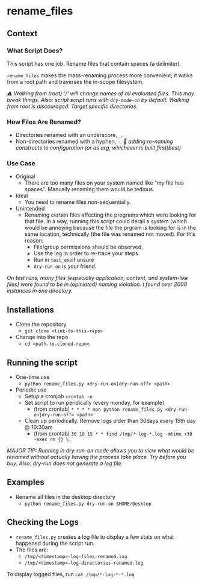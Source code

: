 # rename_files

## Context

### What Script Does?
This script has one job. Rename files that contain spaces (a delimiter). 

`rename_files` makes the mass-renaming process more convenient; it walks from a root path and traverses the in-scope filesystem. 

*⚠️ Walking from (root) '/' will change names of all evaluated files. This may break things. Also: script script runs with `dry-mode-on` by default. Walking from root is discouraged. Target specific directories.*

### How Files Are Renamed?
* Directories renamed with an underscore, `_`.
* Non-directories renamed with a hyphen, `-`.
*🚧 adding re-naming constructs to configuration (or as arg, whichever is built first|best)*

### Use Case
* Original
    - There are too many files on your system named like "my file has spaces". Manually renaming them would be tedious.
* Ideal
    - You need to rename files non-sequentially.
* Unintended
    - Renaming certain files affecting the programs which were looking for that file. In a way, running this script could derail a system (which would be annoying because the file the prgram is looking for is in the same location, technically (the file was renamed not moved). For this reason: 
        + File/group permissions should be observed. 
        + Use the log in order to re-trace your steps. 
        + Run in `test_env`if unsure
        + `dry-run-on` is your friend.

*On test runs, many files (especially application, content, and system-like files) were found to be in (opiniated) naming violation. I found over 2000 instances in one directory.*

## Installations
* Clone the repository
    - `git clone <link-to-this-repo>`
* Change into the repo
    - `cd <path-to-cloned-repo>`

## Running the script
* One-time use
    - `python rename_files.py <dry-run-on|dry-run-off> <path>`
* Periodic use
    - Setup a cronjob `crontab -e`
    - Set script to run peridically (every monday, for example)
        + (from crontab) `* * * * mon python rename_files.py <dry-run-on|dry-run-off> <path>`
    - Clean up periodically. Remove logs older than 30days every 15th day @ 10:30am
        + (from crontab) `30 10 15 * * find /tmp/*-log-*.log -mtime +30 -exec rm {} \;`

*MAJOR TIP: Running in dry-run-on mode allows you to view what would be renamed without actually having the process take place. Try before you buy. Also: dry-run does not generate a log file.*

## Examples
* Rename all files in the desktop directory
    - `python rename_files.py dry-run-on $HOME/Desktop`

## Checking the Logs
* `rename_files.py` creates a log file to display a few stats on what happened during the script run. 
* The files are: 
    - `/tmp/<timestamp>-log-files-renamed.log`
    - `/tmp/<timestamp>-log-directories-renamed.log`

To display logged files, run `cat /tmp/*-log-*-*.log`
